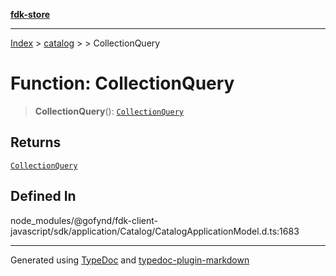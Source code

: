 [**fdk-store**](../../../README.md)
***

[Index](../../../API.md) > [catalog](../../README.md) > [<internal>](../README.md) > CollectionQuery

# Function: CollectionQuery

> **CollectionQuery**(): [`CollectionQuery`](../type-aliases/type-alias.CollectionQuery.md)

## Returns

[`CollectionQuery`](../type-aliases/type-alias.CollectionQuery.md)

## Defined In

node\_modules/@gofynd/fdk-client-javascript/sdk/application/Catalog/CatalogApplicationModel.d.ts:1683

***
Generated using [TypeDoc](https://typedoc.org/) and [typedoc-plugin-markdown](https://www.npmjs.com/package/typedoc-plugin-markdown)

